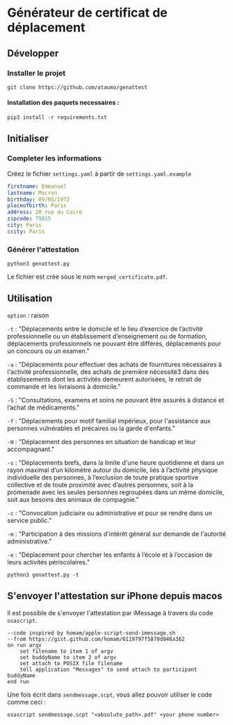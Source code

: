 # Générateur de certificat de déplacement

## Développer

### Installer le projet

```console
git clone https://github.com/ataumo/genattest
```

#### Installation des paquets necessaires :

```console
pip3 install -r requirements.txt
```

## Initialiser

### Completer les informations

Créez le fichier `settings.yaml` à partir de `settings.yaml.example`
```yaml
firstname: Emmanuel
lastname: Macron
birthday: 09/05/1972
placeofbirth: Paris
address: 20 rue du Caire
zipcode: 75015
city: Paris
ccity: Paris
```

### Générer l'attestation 

```
python3 genattest.py
```

Le fichier est crée sous le nom `merged_certificate.pdf`.

## Utilisation

`option` : raison

`-t` : "Déplacements entre le domicile et le lieu d’exercice de l’activité professionnelle ou un établissement d’enseignement ou de formation, déplacements professionnels ne pouvant être différés, déplacements pour un concours ou un examen."

`-a` : "Déplacements pour effectuer des achats de fournitures nécessaires à l'activité professionnelle, des achats de première nécessité3 dans des établissements dont les activités demeurent autorisées, le retrait de commande et les livraisons à domicile."

`-S` : "Consultations, examens et soins ne pouvant être assurés à distance et l’achat de médicaments."

`-f` : "Déplacements pour motif familial impérieux, pour l'assistance aux personnes vulnérables et précaires ou la garde d'enfants."

`-H` : "Déplacement des personnes en situation de handicap et leur accompagnant."

`-s` : "Déplacements brefs, dans la limite d'une heure quotidienne et dans un rayon maximal d’un kilomètre autour du domicile,  liés à l’activité physique individuelle des personnes, à l’exclusion de toute pratique sportive collective et de toute proximité avec d’autres personnes, soit à la promenade avec les seules personnes regroupées dans un même domicile, soit aux besoins des animaux de compagnie."

`-c` : "Convocation judiciaire ou administrative et pour se rendre dans un service public."

`-m` : "Participation à des missions d'intérêt général sur demande de l'autorité administrative."

`-e` : "Déplacement pour chercher les enfants à l’école et à l’occasion de leurs activités périscolaires." 



```
python3 genattest.py -t
```

## S'envoyer l'attestation sur iPhone depuis macos

Il est possible de s'envoyer l'attestation par iMessage à travers du code `osascript`.

```osascript
--code inspired by homam/apple-script-send-imessage.sh
--from https://gist.github.com/homam/0119797f5870d046a362
on run argv
	set filename to item 1 of argv
	set buddyName to item 2 of argv
	set attach to POSIX file filename
	tell application "Messages" to send attach to participant buddyName
end run
```

Une fois écrit dans `sendmessage.scpt`, vous allez pouvoir utiliser le code comme ceci :

```console
osascript sendmessage.scpt "<absolute_path>.pdf" <your phone number>
```
